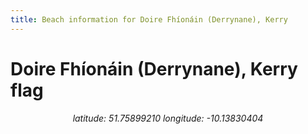 ```yaml
---
title: Beach information for Doire Fhíonáin (Derrynane), Kerry
---
```

# Doire Fhíonáin (Derrynane), Kerry <span class="material-icons" color="blue">flag</span>

<div align="center"><i>latitude: 51.75899210 longitude: -10.13830404</i></div>